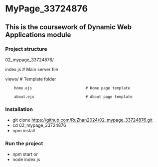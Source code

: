 # MyPage_33724876
## This is the coursework of Dynamic Web Applications module

### Project structure
02_mypage_33724876/

 index.js                               # Main server file 

 views/                                 # Template folder

        home.ejs                        # Home page template

        about.ejs                       # About page template


### Installation
* git clone https://github.com/RuZhan2024/02_mypage_33724876.git
* cd 02_mypage_33724876
* npm install

### Run the project
* npm start
or
* node index.js


